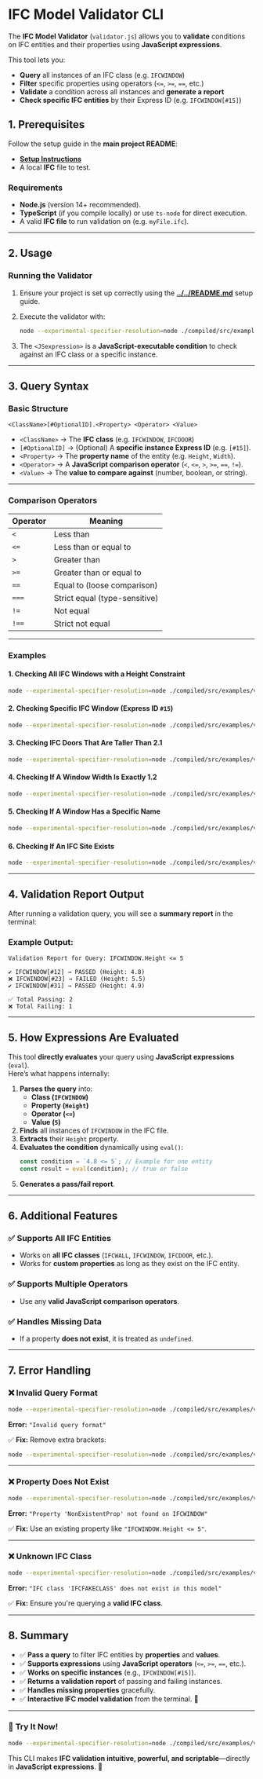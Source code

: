 # IFC Model Validator CLI

The **IFC Model Validator** (`validator.js`) allows you to **validate** conditions on IFC entities and their properties using **JavaScript expressions**. 

This tool lets you:

- **Query** all instances of an IFC class (e.g. `IFCWINDOW`)  
- **Filter** specific properties using operators (`<=`, `>=`, `==`, etc.)  
- **Validate** a condition across all instances and **generate a report**  
- **Check specific IFC entities** by their Express ID (e.g. `IFCWINDOW[#15]`)  

## 1. Prerequisites

Follow the setup guide in the **main project README**:

- **[Setup Instructions](../../README.md)**
- A local **IFC** file to test.

### Requirements

- **Node.js** (version 14+ recommended).  
- **TypeScript** (if you compile locally) or use `ts-node` for direct execution.  
- A valid **IFC file** to run validation on (e.g. `myFile.ifc`).

---

## 2. Usage

### Running the Validator

1. Ensure your project is set up correctly using the **[../../README.md](../../README.md)** setup guide.
2. Execute the validator with:
   
   ```bash
   node --experimental-specifier-resolution=node ./compiled/src/examples/validator.js '/path/to/your.ifc' "JSexpression"
   ```

3. The `<JSexpression>` is a **JavaScript-executable condition** to check against an IFC class or a specific instance.

---

## 3. Query Syntax

### **Basic Structure**

```text
<ClassName>[#OptionalID].<Property> <Operator> <Value>
```

- `<ClassName>` → The **IFC class** (e.g. `IFCWINDOW`, `IFCDOOR`)
- `[#OptionalID]` → (Optional) A **specific instance Express ID** (e.g. `[#15]`).  
- `<Property>` → The **property name** of the entity (e.g. `Height`, `Width`).  
- `<Operator>` → A **JavaScript comparison operator** (`<`, `<=`, `>`, `>=`, `==`, `!=`).  
- `<Value>` → The **value to compare against** (number, boolean, or string).

---

### **Comparison Operators**

| Operator | Meaning |
|----------|---------|
| `<`  | Less than |
| `<=` | Less than or equal to |
| `>`  | Greater than |
| `>=` | Greater than or equal to |
| `==` | Equal to (loose comparison) |
| `===` | Strict equal (type-sensitive) |
| `!=` | Not equal |
| `!==` | Strict not equal |

---

### **Examples**

#### **1. Checking All IFC Windows with a Height Constraint**
```bash
node --experimental-specifier-resolution=node ./compiled/src/examples/validator.js myModel.ifc "query('IFCWINDOW.Height') <= 5"
```

#### **2. Checking Specific IFC Window (Express ID `#15`)**
```bash
node --experimental-specifier-resolution=node ./compiled/src/examples/validator.js myModel.ifc "IFCWINDOW[#15].Height <= 5"
```

#### **3. Checking IFC Doors That Are Taller Than 2.1**
```bash
node --experimental-specifier-resolution=node ./compiled/src/examples/validator.js myModel.ifc "IFCDOOR.Height > 2.1"
```

#### **4. Checking If A Window Width Is Exactly 1.2**
```bash
node --experimental-specifier-resolution=node ./compiled/src/examples/validator.js myModel.ifc "IFCWINDOW.Width == 1.2"
```

#### **5. Checking If A Window Has a Specific Name**
```bash
node --experimental-specifier-resolution=node ./compiled/src/examples/validator.js myModel.ifc 'IFCWINDOW.Name == "LivingRoomWindow"'
```

#### **6. Checking If An IFC Site Exists**
```bash
node --experimental-specifier-resolution=node ./compiled/src/examples/validator.js myModel.ifc "IFCSITE"
```

---

## 4. Validation Report Output

After running a validation query, you will see a **summary report** in the terminal:

### **Example Output:**
```text
Validation Report for Query: IFCWINDOW.Height <= 5

✔️ IFCWINDOW[#12] → PASSED (Height: 4.8)
❌ IFCWINDOW[#23] → FAILED (Height: 5.5)
✔️ IFCWINDOW[#31] → PASSED (Height: 4.9)

✅ Total Passing: 2
❌ Total Failing: 1
```

---

## 5. How Expressions Are Evaluated

This tool **directly evaluates** your query using **JavaScript expressions** (`eval`).  
Here’s what happens internally:

1. **Parses the query** into:
   - **Class (`IFCWINDOW`)**
   - **Property (`Height`)**
   - **Operator (`<=`)**
   - **Value (`5`)**  
2. **Finds** all instances of `IFCWINDOW` in the IFC file.  
3. **Extracts** their `Height` property.  
4. **Evaluates the condition** dynamically using `eval()`:
   ```js
   const condition = `4.8 <= 5`; // Example for one entity
   const result = eval(condition); // true or false
   ```
5. **Generates a pass/fail report**.

---

## 6. Additional Features

### ✅ **Supports All IFC Entities**
- Works on **all IFC classes** (`IFCWALL`, `IFCWINDOW`, `IFCDOOR`, etc.).
- Works for **custom properties** as long as they exist on the IFC entity.

### ✅ **Supports Multiple Operators**
- Use any **valid JavaScript comparison operators**.

### ✅ **Handles Missing Data**
- If a property **does not exist**, it is treated as `undefined`.

---

## 7. Error Handling

### ❌ **Invalid Query Format**
```bash
node --experimental-specifier-resolution=node ./compiled/src/examples/validator.js myModel.ifc "IFCWINDOW.[Height] <= 5"
```
**Error:** `"Invalid query format"`

✅ **Fix:** Remove extra brackets:  
```bash
node --experimental-specifier-resolution=node ./compiled/src/examples/validator.js myModel.ifc "IFCWINDOW.Height <= 5"
```

---

### ❌ **Property Does Not Exist**
```bash
node --experimental-specifier-resolution=node ./compiled/src/examples/validator.js myModel.ifc "IFCWINDOW.NonExistentProp == 1"
```
**Error:** `"Property 'NonExistentProp' not found on IFCWINDOW"`

✅ **Fix:** Use an existing property like `"IFCWINDOW.Height <= 5"`.

---

### ❌ **Unknown IFC Class**
```bash
node --experimental-specifier-resolution=node ./compiled/src/examples/validator.js myModel.ifc "IFCFAKECLASS.Height > 3"
```
**Error:** `"IFC class 'IFCFAKECLASS' does not exist in this model"`

✅ **Fix:** Ensure you're querying a **valid IFC class**.

---

## 8. Summary

- ✅ **Pass a query** to filter IFC entities by **properties** and **values**.
- ✅ **Supports expressions** using **JavaScript operators** (`<=`, `>=`, `==`, etc.).
- ✅ **Works on specific instances** (e.g., `IFCWINDOW[#15]`).
- ✅ **Returns a validation report** of passing and failing instances.
- ✅ **Handles missing properties** gracefully.
- ✅ **Interactive IFC model validation** from the terminal. 🚀

---

### 🎯 **Try It Now!**
```bash
node --experimental-specifier-resolution=node ./compiled/src/examples/validator.js myModel.ifc "IFCDOOR.Height >= 2.1"
```

This CLI makes **IFC validation intuitive, powerful, and scriptable**—directly in **JavaScript expressions**. 🚀
